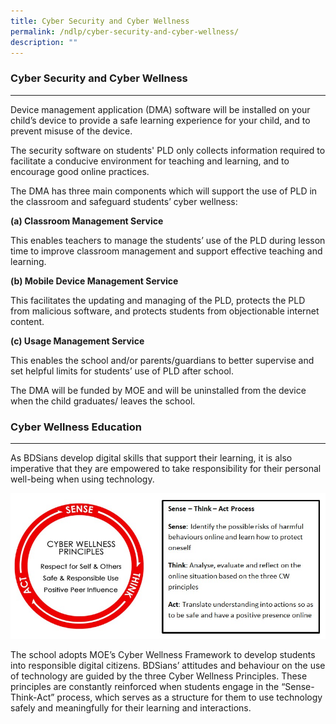 ```yaml
---
title: Cyber Security and Cyber Wellness
permalink: /ndlp/cyber-security-and-cyber-wellness/
description: ""
---
```


### Cyber Security and Cyber Wellness
-----------------------------------

Device management application (DMA) software will be installed on your child’s device to provide a safe learning experience for your child, and to prevent misuse of the device.

  

The security software on students' PLD only collects information required to facilitate a conducive environment for teaching and learning, and to encourage good online practices.

  

The DMA has three main components which will support the use of PLD in the classroom and safeguard students’ cyber wellness:


**(a) Classroom Management Service**


This enables teachers to manage the students’ use of the PLD during lesson time to improve classroom management and support effective teaching and learning.


**(b) Mobile Device Management Service**


This facilitates the updating and managing of the PLD, protects the PLD from malicious software, and protects students from objectionable internet content.


**(c) Usage Management Service**


This enables the school and/or parents/guardians to better supervise and set helpful limits for students’ use of PLD after school.


The DMA will be funded by MOE and will be uninstalled from the device when the child graduates/ leaves the school.

### Cyber Wellness Education
------------------------

As BDSians develop digital skills that support their learning, it is also imperative that they are empowered to take responsibility for their personal well-being when using technology.

![Cyber Wellness Education](/images/Cyber%20Wellness%20Education.jpg)

The school adopts MOE’s Cyber Wellness Framework to develop students into responsible digital citizens. BDSians’ attitudes and behaviour on the use of technology are guided by the three Cyber Wellness Principles. These principles are constantly reinforced when students engage in the “Sense-Think-Act” process, which serves as a structure for them to use technology safely and meaningfully for their learning and interactions.

